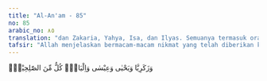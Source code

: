 ```yaml
---
title: "Al-An'am - 85"
no: 85
arabic_no: ٨٥
translation: "dan Zakaria, Yahya, Isa, dan Ilyas. Semuanya termasuk orang-orang yang saleh,"
tafsir: "Allah menjelaskan bermacam-macam nikmat yang telah diberikan kepada keturunan Nabi Ibrahim yang saleh, yang berjuang membela tauhid dan menghancurkan kemusyrikan. Mereka itu ialah Zakaria, Yahya, Isa dan Ilyas yang lebih mementingkan kehidupan akhirat dari pada kehidupan dunia, sehingga mereka mempunyai keistimewaan sebagai hamba-hamba-Nya yang saleh. Mereka memang selayaknya diberi sebutan demikian, meskipun nabi-nabi yang lain diberi pula gelar saleh dan terkenal kebaikannya."
---
```

وَزَكَرِيَّا وَيَحْيٰى وَعِيْسٰى وَاِلْيَاسَۗ  كُلٌّ مِّنَ الصّٰلِحِيْنَۙ 